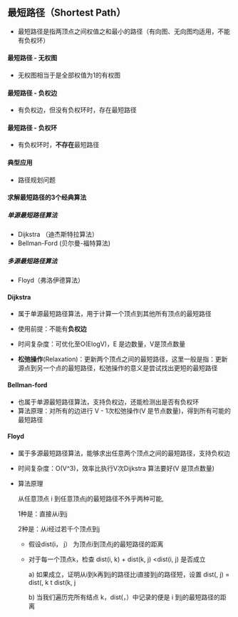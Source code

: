 ## 最短路径（Shortest Path）

* 最短路径是指两顶点之间权值之和最小的路径（有向图、无向图均适用，不能有负权环）
#### 最短路径 - 无权图 
* 无权图相当于是全部权值为1的有权图

#### 最短路径 - 负权边

* 有负权边，但没有负权环时，存在最短路径

#### 最短路径 - 负权环

* 有负权环时，**不存在**最短路径

#### 典型应用

* 路径规划问题

#### 求解最短路径的3个经典算法

##### 单源最短路径算法

* Dijkstra （迪杰斯特拉算法）
* Bellman-Ford (贝尔曼-福特算法)

##### 多源最短路径算法

* Floyd（弗洛伊德算法）	

#### Dijkstra

* 属于单源最短路径算法，用于计算一个顶点到其他所有顶点的最短路径
* 使用前提：不能有**负权边**
* 时间复杂度：可优化至O(ElogV)，E 是边数量，V是顶点数量

* **松弛操作**(Relaxation)：更新两个顶点之间的最短路径，这里一般是指：更新源点到另一个点的最短路径，松弛操作的意义是尝试找出更短的最短路径



#### Bellman-ford

* 也属于单源最短路径算法，支持负权边，还能检测出是否有负权环
* 算法原理：对所有的边进行 V - 1次松弛操作(V 是节点数量)，得到所有可能的最短路径

#### Floyd

* 属于多源最短路径算法，能够求出任意两个顶点之间的最短路径，支持负权边

* 时间复杂度：O(V^3)，效率比执行V次Dijkstra 算法要好(V 是顶点数量)

* 算法原理

  从任意顶点 i 到任意顶点j的最短路径不外乎两种可能,

  1种是：直接从i到j

  2种是：从i经过若千个顶点到j

  * 假设dist(i， j） 为顶点i到顶点j的最短路径的距离

  * 对于每一个顶点k，检查 dist(i, k) + dist(k, j) <dist(i, j) 是否成立

    a) 如果成立，证明从i到k再到j的路径比i直接到j的路径短，设置 dist(, j) = dist(, k t dist(k, j

    b) 当我们遍历完所有结点 k，dist(，）中记录的便是 i 到j的最短路径的距离
